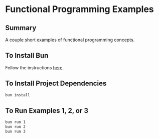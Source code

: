 # Functional Programming Examples

## Summary

A couple short examples of functional programming concepts.

## To Install Bun

Follow the instructions [here](https://bun.sh/docs/installation).

## To Install Project Dependencies

```bash
bun install
```

## To Run Examples 1, 2, or 3

```bash
bun run 1
bun run 2
bun run 3
```
